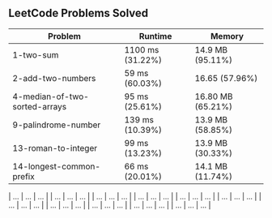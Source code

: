 ## LeetCode Problems Solved

| Problem | Runtime | Memory |
|---------|-----------------|------------------|
| 1-two-sum | 1100 ms (31.22%) | 14.9 MB (95.11%) |
| 2-add-two-numbers | 59 ms (60.03%) | 16.65 (57.96%) |
| 4-median-of-two-sorted-arrays | 95 ms (25.61%) | 16.80 MB (65.21%) |
| 9-palindrome-number | 139 ms (10.39%) | 13.9 MB (58.85%) |
| 13-roman-to-integer | 99 ms (13.23%) | 13.9 MB (30.33%) |
| 14-longest-common-prefix | 66 ms (20.01%) | 14.1 MB (11.74%) |

| ... | ... | ... |
| ... | ... | ... |
| ... | ... | ... |
| ... | ... | ... |
| ... | ... | ... |
| ... | ... | ... |
| ... | ... | ... |
| ... | ... | ... |
| ... | ... | ... |
| ... | ... | ... |
| ... | ... | ... |

